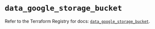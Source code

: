 # `data_google_storage_bucket`

Refer to the Terraform Registry for docs: [`data_google_storage_bucket`](https://registry.terraform.io/providers/hashicorp/google/5.27.0/docs/data-sources/storage_bucket).
